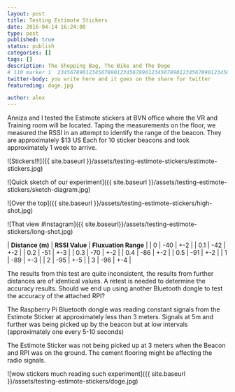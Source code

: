 ```yaml
---
layout: post
title: Testing Estimote Stickers
date: 2016-04-14 16:24:00
type: post
published: true
status: publish
categories: []
tags: []
description: The Shopping Bag, The Bike and The Doge
# 110 marker 1  234567890123456789012345678901234567890123456789012345678901234567890123456789012345678901234567890123456789
twitter-body: you write here and it goes on the share for twitter
featuredimg: doge.jpg

author: alex
---
```


Anniza and I tested the Estimote stickers at BVN office where the VR and Training room will be located. Taping the measurements on the floor, we measured the RSSI in an attempt to identify the range of the beacon. They are approximately $13 US Each for 10 sticker beacons and took approximately 1 week to arrive.

<div class="image-square-grid">
<div class="image-square-grid-box">

![Stickers!!!]({{ site.baseurl }}/assets/testing-estimote-stickers/estimote-stickers.jpg)

</div>

<div class="image-square-grid-box">

![Quick sketch of our experiment]({{ site.baseurl }}/assets/testing-estimote-stickers/sketch-diagram.jpg)

</div>

<div class="image-square-grid-box">

![Over the top]({{ site.baseurl }}/assets/testing-estimote-stickers/high-shot.jpg)

</div>

<div class="image-square-grid-box">

![That view #instagram]({{ site.baseurl}}/assets/testing-estimote-stickers/long-shot.jpg)

</div>
</div>

|  **Distance (m)**   | **RSSI Value**   | **Fluxuation Range**   |
| 0 | -40 | +-2 |
| 0.1 | -42 | +-2 |
| 0.2 | -51 | +-3 |
| 0.3 | -70 | +-2 |
| 0.4 | -86 | +-2 |
| 0.5 | -91 | +-2 |
| 1 | -89 | +-3 |
| 2 | -95 | +-5 |
| 3 | -96 | +-4 |

The results from this test are quite inconsistent, the results from further distances are of identical values. A retest is needed to determine the accuracy results. Should we end up using another Bluetooth dongle to test the accuracy of the attached RPI?

The Raspberry Pi Bluetooth dongle was reading constant signals from the Estimote Sticker at approximately less than 3 meters. Signals at 5m and further was being picked up by the beacon but at low intervals (approximately one every 5-10 seconds)

The Estimote Sticker was not being picked up at 3 meters when the Beacon and RPI was on the ground. The cement flooring might be affecting the radio signals.


<div class="image-square-grid-box">
![wow stickers much reading such experiment]({{ site.baseurl }}/assets/testing-estimote-stickers/doge.jpg) 
</div>